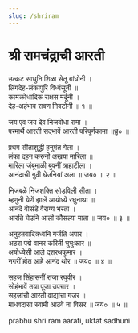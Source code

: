 ```yaml
---
slug: /shriram
---
```

# श्री रामचंद्राची आरती

उत्कट साधुनि शिळा सेतू बांधोनी ।<br />
लिंगदेह-लंकापुरि विध्वंसूनी ॥<br />
कामक्रोधादिक राक्षस मर्दूनी ।<br />
देह-अहंभाव रावण निवटोनी ॥ १ ॥<br />

जय एव जय देव निजबोधा रामा ।<br />
परमार्थे आरती सद्भावें आरती परिपूर्णकामा ॥ध्रु० ॥

प्रथम सीताशुद्धी हनुमंत गेला ।<br />
लंका दहन करुनी अखया मारिला ॥<br />
मारिला जंबूमाळी बुवनीं त्राहाटीला ।<br />
आनंदाची गुढी घेउनियां अला ॥ जय० ॥ २ ॥<br />

निजबळें निजशक्ति सोडविली सीता ।<br />
म्हणुनी येणें झालें आयोध्यें रघुनाथा ॥<br />
आनंदें वोसंडे वैराग्य भरता ।<br />
आरति घेउनि आली कौसल्या माता ॥ जय० ॥ ३ ॥<br />

अनुहतवादित्रध्वनि गर्जति अपार ।<br />
अठरा पद्मे वानर करिती भुभुःकार ॥<br />
अयोध्येसी आले दशरथकुमार ।<br />
नगरीं होत आहे आनंद थोर ॥ जय० ॥ ४ ॥<br />

सहज सिंहासनीं राजा रघुवीर ।<br />
सोहंभावें तया पूजा उपचार ।<br />
सहजांची आरती वाद्यांचा गजर ।<br />
माधवदासा स्वामी आठवे ना विसर ॥ जय० ॥ ५ ॥

<span class='index-text'> prabhu shri ram  aarati, uktat sadhuni</span>